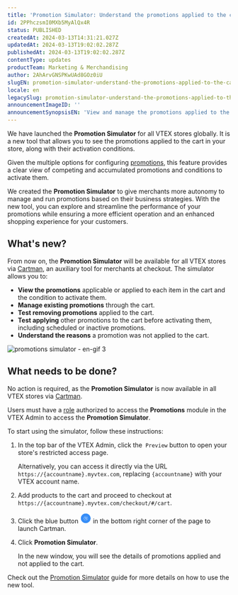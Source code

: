 ```yaml
---
title: 'Promotion Simulator: Understand the promotions applied to the cart'
id: 2PPhczsmI0MXb5MyAlQx4R
status: PUBLISHED
createdAt: 2024-03-13T14:31:21.027Z
updatedAt: 2024-03-13T19:02:02.287Z
publishedAt: 2024-03-13T19:02:02.287Z
contentType: updates
productTeam: Marketing & Merchandising
author: 2AhArvGNSPKwUAd8GOz0iU
slugEN: promotion-simulator-understand-the-promotions-applied-to-the-cart
locale: en
legacySlug: promotion-simulator-understand-the-promotions-applied-to-the-cart
announcementImageID: ''
announcementSynopsisEN: 'View and manage the promotions applied to the cart with the Promotion Simulator.'
---
```



We have launched the **Promotion Simulator** for all VTEX stores globally. It is a new tool that allows you to see the promotions applied to the cart in your store, along with their activation conditions. 

Given the multiple options for configuring [promotions](https://help.vtex.com/en/tracks/promotions--6asfF1vFYiZgTQtOzwJchR/2a2D0K85Ahvs4hLnL3Ag7N), this feature provides a clear view of competing and accumulated promotions and conditions to activate them.

We created the **Promotion Simulator** to give merchants more autonomy to manage and run promotions based on their business strategies. With the new tool, you can explore and streamline the performance of your promotions while ensuring a more efficient operation and an enhanced shopping experience for your customers.

## What's new?

From now on, the **Promotion Simulator** will be available for all VTEX stores via [Cartman](https://help.vtex.com/en/tutorial/configure-cartman--1ACMTStZYkMqB0lTgwg451), an auxiliary tool for merchants at checkout. The simulator allows you to:

* **View the promotions** applicable or applied to each item in the cart and the condition to activate them.
* **Manage existing promotions** through the cart.
* **Test removing promotions** applied to the cart.
* **Test applying** other promotions to the cart before activating them, including scheduled or inactive promotions.
* **Understand the reasons** a promotion was not applied to the cart.

![promotions simulator - en-gif 3](https://raw.githubusercontent.com/vtexdocs/help-center-content/refs/heads/main/docs/en/announcements/2024/promotion-simulator-understand-the-promotions-applied-to-the-cart_1.gif)

## What needs to be done?

No action is required, as the **Promotion Simulator** is now available in all VTEX stores via [Cartman](https://help.vtex.com/en/tutorial/configure-cartman--1ACMTStZYkMqB0lTgwg451).

Users must have a [role](https://help.vtex.com/en/tutorial/roles--7HKK5Uau2H6wxE1rH5oRbc) authorized to access the **Promotions** module in the VTEX Admin to access the **Promotion Simulator**. 

To start using the simulator, follow these instructions:

1. In the top bar of the VTEX Admin, click the` Preview` button to open your store's restricted access page. 

    Alternatively, you can access it directly via the URL `https://{accountname}.myvtex.com`, replacing `{accountname}` with your VTEX account name.

2. Add products to the cart and proceed to checkout at `https://{accountname}.myvtex.com/checkout/#/cart`.
3. Click the blue button <img src="https://raw.githubusercontent.com/vtexdocs/help-center-content/refs/heads/main/docs/en/announcements/2024/promotion-simulator-understand-the-promotions-applied-to-the-cart_2.png" alt="cartman-icon" width="25"/> in the bottom right corner of the page to launch Cartman.
4. Click **Promotion Simulator**.

   In the new window, you will see the details of promotions applied and not applied to the cart.

Check out the [Promotion Simulator](https://help.vtex.com/en/tutorial/promotion-simulator-beta--4zc8SNqjqeIJ0ZRMhjlnvy) guide for more details on how to use the new tool.
